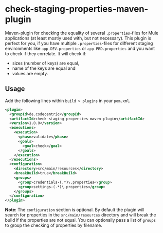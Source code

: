 # check-staging-properties-maven-plugin

Maven-plugin for checking the equality of several `.properties`-files for Mule applications (at least mostly used with, but not necessary). This plugin is perfect for you, if you have multiple `.properties`-files for different staging environments like `app-DEV.properties` or `app-PRD.properties` and you want to check if they correlate. It will check if:

- sizes (number of keys) are equal,
- name of the keys are equal and
- values are empty.

## Usage

Add the following lines within `build > plugins` in your `pom.xml`.

```xml
<plugin>
  <groupId>de.codecentric</groupId>
  <artifactId>check-staging-properties-maven-plugin</artifactId>
  <version>1.0.0</version>
  <executions>
    <execution>
      <phase>validate</phase>
      <goals>
        <goal>check</goal>
      </goals>
    </execution>
  </executions>
  <configuration>
    <directory>src/main/resources</directory>
    <breakBuild>true</breakBuild>
    <groups>
      <group>credentials-(.*)\.properties</group>
      <group>settings-(.*)\.properties</group>
    </groups>
  </configuration>
</plugin>
```

**Note:** The `configuration` section is optional. By default the plugin will search for properties in the `src/main/resources` directory and will break the build if the properties are not equal. You can optionally pass a list of `groups` to group the checking of properties by filename.
